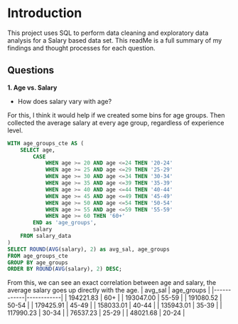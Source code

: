 # Introduction

This project uses SQL to perform data cleaning and exploratory data analysis for a Salary based data set. This readMe is a full summary of my findings and thought processes for each question.

## Questions

**1. Age vs. Salary**
- How does salary vary with age?

For this, I think it would help if we created some bins for age groups. Then collected the average salary at every age group, regardless of experience level.

```sql
WITH age_groups_cte AS (
    SELECT age,
        CASE 
            WHEN age >= 20 AND age <=24 THEN '20-24'  
            WHEN age >= 25 AND age <=29 THEN '25-29'
            WHEN age >= 30 AND age <=34 THEN '30-34'
            WHEN age >= 35 AND age <=39 THEN '35-39'
            WHEN age >= 40 AND age <=44 THEN '40-44'
            WHEN age >= 45 AND age <=49 THEN '45-49'
            WHEN age >= 50 AND age <=54 THEN '50-54'
            WHEN age >= 55 AND age <=59 THEN '55-59'
            WHEN age >= 60 THEN '60+'
        END as 'age_groups',
        salary
    FROM salary_data
)
SELECT ROUND(AVG(salary), 2) as avg_sal, age_groups
FROM age_groups_cte
GROUP BY age_groups 
ORDER BY ROUND(AVG(salary), 2) DESC;
```
From this, we can see an exact correlation between age and salary, the average salary goes up directly with the age.
| avg_sal    | age_groups |
|------------|------------|
| 194221.83  | 60+        |
| 193047.00  | 55-59      |
| 191080.52  | 50-54      |
| 179425.91  | 45-49      |
| 158033.01  | 40-44      |
| 135943.01  | 35-39      |
| 117990.23  | 30-34      |
| 76537.23   | 25-29      |
| 48021.68   | 20-24      |
